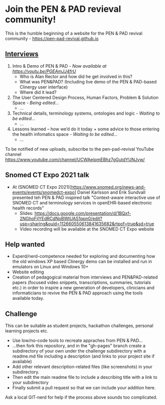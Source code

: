 # Join the PEN & PAD revieval community!

This is the humble beginning of a website for the PEN &amp; PAD revival community - https://pen-pad-revival.github.io

## [Interviews](https://github.com/pen-pad-revival/interviews/)
1. Intro & Demo of PEN & PAD *- Now available at https://youtu.be/PGEAmJJ4frU*
    * Who is Alan Rector and how did he get involved in this?
    * What was PEN&PAD? (Including live demo of the PEN & PAD-based Clinergy user interface)
    * Where did it lead?
2. The User Centered Design Process, Human Factors, Problem & Solution Space *- Being edited...*
    * ...
3. Technical details, terminology systems, ontologies and logic *- Waiting to be edited...*
    * ...
4. Lessons learned – how we’d do it today + some advice to those entering the health infomatics space *- Waiting to be edited...*
    * ...

To be notified of new uploads, subscribe to the pen-pad-revival YouTube channel https://www.youtube.com/channel/UCWAejpmEBhz7gGutdYUNJyw/

## Snomed CT Expo 2021 talk
* At (SNOMED CT Expo 2021)[https://www.snomed.org/news-and-events/events/snomedct-expo] Daniel Karlsson and Erik Sundvall presented teh PEN & PAD inspired talk "Context-aware interactive use of SNOMED CT and terminology services in openEHR-based electronic health records"
    * Slides: https://docs.google.com/presentation/d/1BQxf-2NGhoFjlYEdRCdNoBWtUAS1qpn0/edit?usp=sharing&ouid=112660550613841635682&rtpof=true&sd=true 
    * Video recording will be available at the SNOMED CT Expo website

## Help wanted
* Experd/nerd-competence needed for exploring and documenting how the old windows XP based Clinergy demo can be installed and run in emulators on Linux and Windows 10+
* Website editing
* Creation of pedagogical material from interviews and PEN&PAD-related papers (focused video snippets, transcriptions, summaries, tutorials etc.) in order to inspire a new generation of developers, clinicians and informaticians to revive the PEN & PAD approach using the tools available today.

## Challenge
This can be suitable as student projects, hackathon challenges, personal learning projects etc. 
* Use low/no-code tools to recreate appraches from PEN & PAD... 
* ...then fork this repository, and in the "gh-pages" branch create a subdirectory of your own under the challenge subdirectory with a readme.md file including a description (and links to your project site if available)
* Add other relevant description-related files (like screenshots) in your subdirectory.
* Then edit the main readme file to include a describing title with a link to your subdirectory
* Finally submit a pull request so that we can include your addition here.

Ask a local GIT-nerd for help if the process above sounds too complicated.

